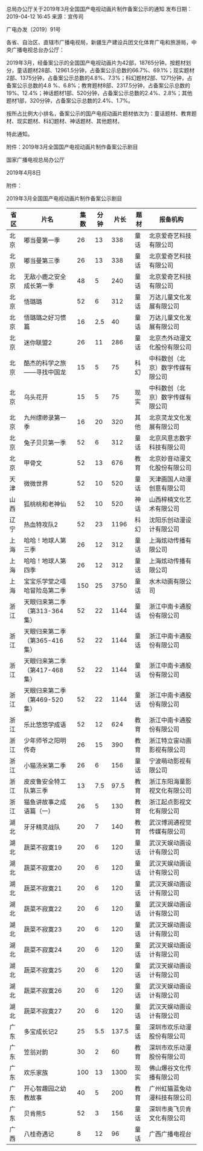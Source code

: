 总局办公厅关于2019年3月全国国产电视动画片制作备案公示的通知
发布日期：2019-04-12 16:45 	来源：宣传司  

广电办发〔2019〕91号

各省、自治区、直辖市广播电视局，新疆生产建设兵团文化体育广电和旅游局，中央广播电视总台办公厅：

2019年3月，经备案公示的全国国产电视动画片为42部，18765分钟。按题材划分，童话题材28部、12961.5分钟，占备案公示总数的66.7%、69.1%；现实题材2部、1375分钟，占备案公示总数的4.8%、7.3%；科幻题材2部、1271分钟，占备案公示总数的4.8 %、6.8%；教育题材8部、2317.5分钟，占备案公示总数的19%、12.4%；神话题材1部、520分钟，占备案公示总数的2.4%、2.8%；其他题材1部，320分钟，占备案公示总数的2.4%、1.7%。

按所占比例大小排名，备案公示的国产电视动画片题材依次为：童话题材、教育题材、现实题材、科幻题材、神话题材、其他题材。

特此通知。


附件：2019年3月全国国产电视动画片制作备案公示剧目


国家广播电视总局办公厅

2019年4月8日     



附件：

2019年3月全国国产电视动画片制作备案公示剧目

省区 | 片名 | 集数 | 分钟 | 片长 | 题材 | 报备机构
---|----|----|----|----|----|-----
北京 | 嘟当曼第一季 | 26 | 13 | 338 | 童话 | 北京爱奇艺科技有限公司
北京 | 嘟当曼第三季 | 26 | 13 | 338 | 童话 | 北京爱奇艺科技有限公司
北京 | 无敌小鹿之安全成长第一季 | 48 | 5 | 240 | 童话 | 北京爱奇艺科技有限公司
北京 | 悟璐璐 | 52 | 6 | 312 | 童话 | 万达儿童文化发展有限公司
北京 | 悟璐璐之好习惯篇 | 16 | 2.5 | 40 | 童话 | 万达儿童文化发展有限公司
北京 | 迷你联盟2 | 26 | 11 | 286 | 童话 | 北京杰外动漫文化股份有限公司
北京 | 酷杰的科学之旅——寻找中国龙 | 15 | 5 | 75 | 科幻 | 中科数创（北京）数字传媒有限公司
北京 | 乌头花开 | 15 | 5 | 75 | 现实 | 中科数创（北京）数字传媒有限公司
北京 | 九州缥缈录第一季 | 16 | 20 | 320 | 其他 | 北京灵龙文化发展有限公司
北京 | 兔子贝贝第一季 | 52 | 6 | 312 | 童话 | 北京风意志数字科技有限公司
北京 | 甲骨文 | 52 | 13 | 676 | 教育 | 北京妙音动漫文化股份有限公司
天津 | 微微世界 | 52 | 10 | 520 | 童话 | 天津画国人动漫创意有限公司
山西 | 狐桃桃和老神仙 | 52 | 10 | 520 | 神话 | 山西梓楠文化艺术有限公司
辽宁 | 热血特攻队2 | 52 | 23 | 1196 | 科幻 | 沈阳乐创动漫设计有限公司
上海 | 哈哈！地球人第三季 | 26 | 12 | 312 | 童话 | 上海炫动传播有限公司
上海 | 哈哈！地球人第四季 | 26 | 12 | 312 | 童话 | 上海炫动传播有限公司
上海 | 宝宝乐学堂之嘻哈冒险岛第二季 | 150 | 25 | 3750 | 童话 | 水木动画有限公司
浙江 | 天眼归来第二季（第313-364集） | 52 | 22 | 1144 | 童话 | 浙江中南卡通股份有限公司
浙江 | 天眼归来第二季（第365-416集） | 52 | 22 | 1144 | 童话 | 浙江中南卡通股份有限公司
浙江 | 天眼归来第二季（第417-468集） | 52 | 22 | 1144 | 童话 | 浙江中南卡通股份有限公司
浙江 | 天眼归来第二季（第469-520集） | 52 | 22 | 1144 | 童话 | 浙江中南卡通股份有限公司
浙江 | 乐比悠悠学成语 | 52 | 12 | 624 | 教育 | 浙江中南卡通股份有限公司
浙江 | 少年师爷之阳明传奇 | 26 | 15 | 390 | 教育 | 浙江特立宙动画影视有限公司
浙江 | 小猫汤米第二季 | 26 | 6 | 156 | 童话 | 宁波萌动影视有限公司
浙江 | 皮皮鲁安全特工队第三季 | 13 | 7.5 | 97.5 | 教育 | 浙江东阳海童影视文化有限公司
浙江 | 猫鱼讲故事之成语篇（一） | 26 | 5 | 130 | 教育 | 浙江起点影视文化有限公司
湖北 | 牙牙精灵战队 | 20 | 7 | 140 | 教育 | 武汉博润通视觉传媒有限公司
湖北 | 蔬菜不寂寞19 | 20 | 6 | 120 | 童话 | 武汉天娱动画设计有限公司
湖北 | 蔬菜不寂寞20 | 20 | 6 | 120 | 童话 | 武汉天娱动画设计有限公司
湖北 | 蔬菜不寂寞21 | 20 | 6 | 120 | 童话 | 武汉天娱动画设计有限公司
湖北 | 蔬菜不寂寞22 | 20 | 6 | 120 | 童话 | 武汉天娱动画设计有限公司
湖北 | 蔬菜不寂寞23 | 20 | 6 | 120 | 童话 | 武汉天娱动画设计有限公司
湖北 | 蔬菜不寂寞24 | 20 | 6 | 120 | 童话 | 武汉天娱动画设计有限公司
湖北 | 蔬菜不寂寞25 | 20 | 6 | 120 | 童话 | 武汉天娱动画设计有限公司
湖北 | 蔬菜不寂寞26 | 20 | 6 | 120 | 童话 | 武汉天娱动画设计有限公司
湖北 | 蔬菜不寂寞27 | 20 | 6 | 120 | 童话 | 武汉天娱动画设计有限公司
广东 | 多宝成长记2 | 25 | 5.5 | 137.5 | 童话 | 深圳市欢乐动漫股份有限公司
广东 | 笠翁对韵 | 30 | 2 | 60 | 教育 | 深圳市欢乐动漫股份有限公司
广东 | 欢乐家族 | 100 | 13 | 1300 | 现实 | 佛山爆谷文化传播有限公司
广东 | 开心智趣园之幼教故事 | 40 | 5 | 200 | 教育 | 广州虹猫蓝兔动漫科技有限公司
广东 | 贝肯熊5 | 52 | 3 | 156 | 童话 | 深圳市奥飞贝肯文化有限公司
广西 | 八桂奇遇记 | 8 | 12 | 96 | 童话 | 广西广播电视台
